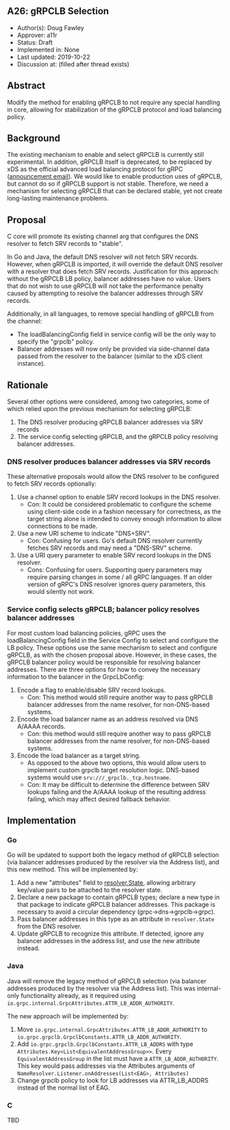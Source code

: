 A26: gRPCLB Selection
----
* Author(s): Doug Fawley
* Approver: a11r
* Status: Draft
* Implemented in: None
* Last updated: 2019-10-22
* Discussion at: <google group thread> (filled after thread exists)

## Abstract

Modify the method for enabling gRPCLB to not require any special handling in
core, allowing for stabilization of the gRPCLB protocol and load balancing
policy.

## Background

The existing mechanism to enable and select gRPCLB is currently still
experimental. In addition, gRPCLB itself is deprecated, to be replaced by xDS as
the official advanced load balancing protocol for gRPC ([announcement
email](https://groups.google.com/d/msg/grpc-io/0yGihF-EFQo/A4QKdXffBwAJ)). We
would like to enable production uses of gRPCLB, but cannot do so if gRPCLB
support is not stable. Therefore, we need a mechanism for selecting gRPCLB that
can be declared stable, yet not create long-lasting maintenance problems.

## Proposal

C core will promote its existing channel arg that configures the DNS resolver to
fetch SRV records to "stable".

In Go and Java, the default DNS resolver will not fetch SRV records. However,
when gRPCLB is imported, it will override the default DNS resolver with a
resolver that does fetch SRV records. Justification for this approach: without
the gRPCLB LB policy, balancer addresses have no value. Users that do not wish
to use gRPCLB will not take the performance penalty caused by attempting to
resolve the balancer addresses through SRV records.

Additionally, in all languages, to remove special handling of gRPCLB from the
channel:
- The loadBalancingConfig field in service config will be the only way to
  specify the "grpclb" policy.
- Balancer addresses will now only be provided via side-channel data passed from
  the resolver to the balancer (similar to the xDS client instance).

## Rationale

Several other options were considered, among two categories, some of which
relied upon the previous mechanism for selecting gRPCLB:

1. The DNS resolver producing gRPCLB balancer addresses via SRV records
1. The service config selecting gRPCLB, and the gRPCLB policy resolving balancer
   addresses.

### DNS resolver produces balancer addresses via SRV records

These alternative proposals would allow the DNS resolver to be configured to
fetch SRV records optionally:

1. Use a channel option to enable SRV record lookups in the DNS resolver.
   - Con: It could be considered problematic to configure the scheme using
     client-side code in a fashion necessary for correctness, as the target
     string alone is intended to convey enough information to allow connections
     to be made.
1. Use a new URI scheme to indicate "DNS+SRV".
   - Con: Confusing for users. Go's default DNS resolver currently fetches SRV
     records and may need a "DNS-SRV" scheme.
1. Use a URI query parameter to enable SRV record lookups in the DNS resolver.
   - Cons: Confusing for users. Supporting query parameters may require parsing
     changes in some / all gRPC languages. If an older version of gRPC's DNS
     resolver ignores query parameters, this would silently not work.

### Service config selects gRPCLB; balancer policy resolves balancer addresses

For most custom load balancing policies, gRPC uses the loadBalancingConfig field
in the Service Config to select and configure the LB policy. These options use
the same mechanism to select and configure gRPCLB, as with the chosen proposal
above. However, in these cases, the gRPCLB balancer policy would be responsible
for resolving balancer addresses. There are three options for how to convey the
necessary information to the balancer in the GrpcLbConfig:

1. Encode a flag to enable/disable SRV record lookups.
   - Con: This method would still require another way to pass gRPCLB balancer
     addresses from the name resolver, for non-DNS-based systems.
1. Encode the load balancer name as an address resolved via DNS A/AAAA records.
   - Con: this method would still require another way to pass gRPCLB balancer
     addresses from the name resolver, for non-DNS-based systems.
1. Encode the load balancer as a target string.
   - As opposed to the above two options, this would allow users to implement
     custom grpclb target resolution logic.  DNS-based systems would use
     `srv:///_grpclb._tcp.hostname`.
   - Con: It may be difficult to determine the difference between SRV lookups
     failing and the A/AAAA lookup of the resulting address failing, which may
     affect desired fallback behavior.

## Implementation

### Go

Go will be updated to support both the legacy method of gRPCLB selection (via
balancer addresses produced by the resolver via the Address list), and this new
method.  This will be implemented by:

1. Add a new "attributes" field to
   [resolver.State](https://godoc.org/google.golang.org/grpc/resolver#State),
   allowing arbitrary key/value pairs to be attached to the resolver state.
1. Declare a new package to contain gRPCLB types; declare a new type in that
   package to indicate gRPCLB balancer addresses.  This package is necessary to
   avoid a circular dependency (grpc->dns->grpclb->grpc).
1. Pass balancer addresses in this type as an attribute in `resolver.State` from
   the DNS resolver.
1. Update gRPCLB to recognize this attribute.  If detected, ignore any balancer
   addresses in the address list, and use the new attribute instead.

### Java

Java will remove the legacy method of gRPCLB selection (via balancer addresses
produced by the resolver via the Address list). This was internal-only
functionality already, as it required using
`io.grpc.internal.GrpcAttributes.ATTR_LB_ADDR_AUTHORITY`.

The new approach will be implemented by:

1. Move `io.grpc.internal.GrpcAttributes.ATTR_LB_ADDR_AUTHORITY` to
   `io.grpc.grpclb.GrpclbConstants.ATTR_LB_ADDR_AUTHORITY`.
2. Add `io.grpc.grpclb.GrpclbConstants.ATTR_LB_ADDRS` with type
   `Attributes.Key<List<EquivalentAddressGroup>>`. Every
   `EquivalentAddressGroup` in the list must have a `ATTR_LB_ADDR_AUTHORITY`.
   This key would pass addresses via the Attributes arguments of
   `NameResolver.Listener.onAddresses(List<EAG>, Attributes)`
3. Change grpclb policy to look for LB addresses via ATTR_LB_ADDRS instead of
   the normal list of EAG.

### C

TBD
